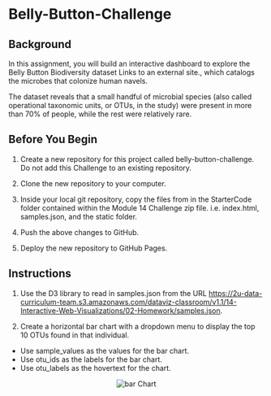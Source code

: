 # Belly-Button-Challenge

## Background

In this assignment, you will build an interactive dashboard to explore the Belly Button Biodiversity dataset Links to an external site., which catalogs the microbes that colonize human navels.

The dataset reveals that a small handful of microbial species (also called operational taxonomic units, or OTUs, in the study) were present in more than 70% of people, while the rest were relatively rare.

## Before You Begin

1. Create a new repository for this project called belly-button-challenge. Do not add this Challenge to an existing repository.

2. Clone the new repository to your computer.

3. Inside your local git repository, copy the files from in the StarterCode folder contained within the Module 14 Challenge zip file. i.e. index.html, samples.json, and the static folder.

4. Push the above changes to GitHub.

5. Deploy the new repository to GitHub Pages.

## Instructions

1. Use the D3 library to read in samples.json from the URL https://2u-data-curriculum-team.s3.amazonaws.com/dataviz-classroom/v1.1/14-Interactive-Web-Visualizations/02-Homework/samples.json.

2. Create a horizontal bar chart with a dropdown menu to display the top 10 OTUs found in that individual.
 * Use sample_values as the values for the bar chart.
 * Use otu_ids as the labels for the bar chart.
 * Use otu_labels as the hovertext for the chart.
<p align="center"><img src=src="https://static.bc-edx.com/data/dl-1-1/m14/lms/img/hw01.jpg" alt="bar Chart" tabindex="0" role="button" aria-label="bar Chart. Click to Enlarge." /></p>
